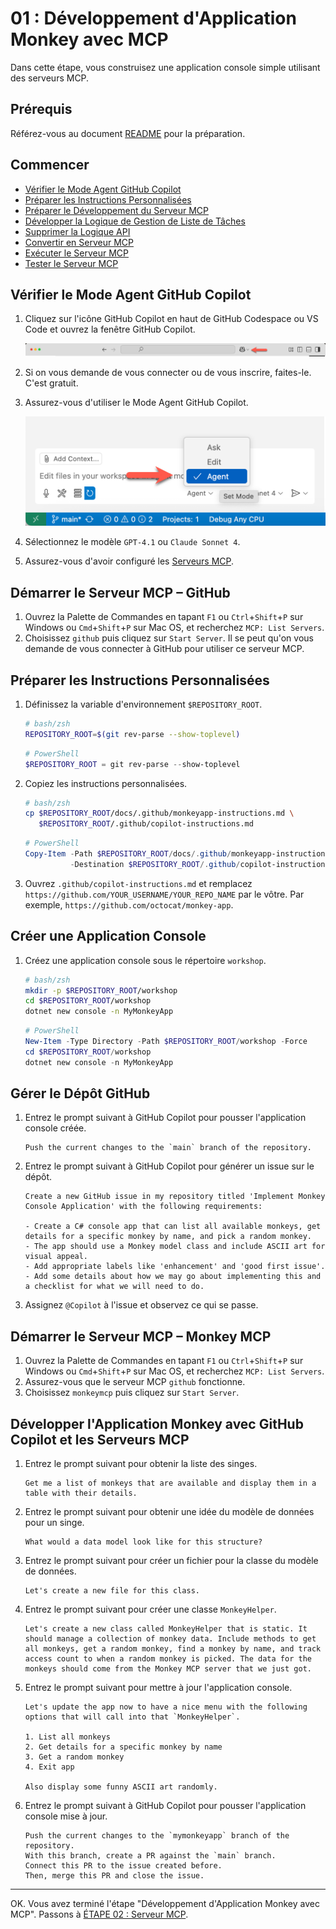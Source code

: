 # 01 : Développement d'Application Monkey avec MCP

Dans cette étape, vous construisez une application console simple utilisant des serveurs MCP.

## Prérequis

Référez-vous au document [README](../README.md#prérequis) pour la préparation.

## Commencer

- [Vérifier le Mode Agent GitHub Copilot](#vérifier-le-mode-agent-github-copilot)
- [Préparer les Instructions Personnalisées](#préparer-les-instructions-personnalisées)
- [Préparer le Développement du Serveur MCP](#préparer-le-développement-du-serveur-mcp)
- [Développer la Logique de Gestion de Liste de Tâches](#développer-la-logique-de-gestion-de-liste-de-tâches)
- [Supprimer la Logique API](#supprimer-la-logique-api)
- [Convertir en Serveur MCP](#convertir-en-serveur-mcp)
- [Exécuter le Serveur MCP](#exécuter-le-serveur-mcp)
- [Tester le Serveur MCP](#tester-le-serveur-mcp)

## Vérifier le Mode Agent GitHub Copilot

1. Cliquez sur l'icône GitHub Copilot en haut de GitHub Codespace ou VS Code et ouvrez la fenêtre GitHub Copilot.

   ![Ouvrir GitHub Copilot Chat](./images/setup-01.png)

1. Si on vous demande de vous connecter ou de vous inscrire, faites-le. C'est gratuit.
1. Assurez-vous d'utiliser le Mode Agent GitHub Copilot.

   ![Mode Agent GitHub Copilot](./images/setup-02.png)

1. Sélectionnez le modèle `GPT-4.1` ou `Claude Sonnet 4`.
1. Assurez-vous d'avoir configuré les [Serveurs MCP](./00-setup.md#configurer-les-serveurs-mcp).

## Démarrer le Serveur MCP &ndash; GitHub

1. Ouvrez la Palette de Commandes en tapant `F1` ou `Ctrl`+`Shift`+`P` sur Windows ou `Cmd`+`Shift`+`P` sur Mac OS, et recherchez `MCP: List Servers`.
1. Choisissez `github` puis cliquez sur `Start Server`. Il se peut qu'on vous demande de vous connecter à GitHub pour utiliser ce serveur MCP.

## Préparer les Instructions Personnalisées

1. Définissez la variable d'environnement `$REPOSITORY_ROOT`.

   ```bash
   # bash/zsh
   REPOSITORY_ROOT=$(git rev-parse --show-toplevel)
   ```

   ```powershell
   # PowerShell
   $REPOSITORY_ROOT = git rev-parse --show-toplevel
   ```

1. Copiez les instructions personnalisées.

    ```bash
    # bash/zsh
    cp $REPOSITORY_ROOT/docs/.github/monkeyapp-instructions.md \
       $REPOSITORY_ROOT/.github/copilot-instructions.md
    ```

    ```powershell
    # PowerShell
    Copy-Item -Path $REPOSITORY_ROOT/docs/.github/monkeyapp-instructions.md `
              -Destination $REPOSITORY_ROOT/.github/copilot-instructions.md -Force
    ```

1. Ouvrez `.github/copilot-instructions.md` et remplacez `https://github.com/YOUR_USERNAME/YOUR_REPO_NAME` par le vôtre. Par exemple, `https://github.com/octocat/monkey-app`.

## Créer une Application Console

1. Créez une application console sous le répertoire `workshop`.

    ```bash
    # bash/zsh
    mkdir -p $REPOSITORY_ROOT/workshop
    cd $REPOSITORY_ROOT/workshop
    dotnet new console -n MyMonkeyApp
    ```

    ```powershell
    # PowerShell
    New-Item -Type Directory -Path $REPOSITORY_ROOT/workshop -Force
    cd $REPOSITORY_ROOT/workshop
    dotnet new console -n MyMonkeyApp
    ```

## Gérer le Dépôt GitHub

1. Entrez le prompt suivant à GitHub Copilot pour pousser l'application console créée.

    ```text
    Push the current changes to the `main` branch of the repository.
    ```

1. Entrez le prompt suivant à GitHub Copilot pour générer un issue sur le dépôt.

    ```text
    Create a new GitHub issue in my repository titled 'Implement Monkey Console Application' with the following requirements:
    
    - Create a C# console app that can list all available monkeys, get details for a specific monkey by name, and pick a random monkey.
    - The app should use a Monkey model class and include ASCII art for visual appeal.
    - Add appropriate labels like 'enhancement' and 'good first issue'.
    - Add some details about how we may go about implementing this and a checklist for what we will need to do.
    ```

1. Assignez `@Copilot` à l'issue et observez ce qui se passe.

## Démarrer le Serveur MCP &ndash; Monkey MCP

1. Ouvrez la Palette de Commandes en tapant `F1` ou `Ctrl`+`Shift`+`P` sur Windows ou `Cmd`+`Shift`+`P` sur Mac OS, et recherchez `MCP: List Servers`.
1. Assurez-vous que le serveur MCP `github` fonctionne.
1. Choisissez `monkeymcp` puis cliquez sur `Start Server`.

## Développer l'Application Monkey avec GitHub Copilot et les Serveurs MCP

1. Entrez le prompt suivant pour obtenir la liste des singes.

    ```text
    Get me a list of monkeys that are available and display them in a table with their details.
    ```

1. Entrez le prompt suivant pour obtenir une idée du modèle de données pour un singe.

    ```text
    What would a data model look like for this structure?
    ```

1. Entrez le prompt suivant pour créer un fichier pour la classe du modèle de données.

    ```text
    Let's create a new file for this class.
    ```

1. Entrez le prompt suivant pour créer une classe `MonkeyHelper`.

    ```text
    Let's create a new class called MonkeyHelper that is static. It should manage a collection of monkey data. Include methods to get all monkeys, get a random monkey, find a monkey by name, and track access count to when a random monkey is picked. The data for the monkeys should come from the Monkey MCP server that we just got.
    ```

1. Entrez le prompt suivant pour mettre à jour l'application console.

    ```text
    Let's update the app now to have a nice menu with the following options that will call into that `MonkeyHelper`.
    
    1. List all monkeys
    2. Get details for a specific monkey by name
    3. Get a random monkey
    4. Exit app

    Also display some funny ASCII art randomly.
    ```

1. Entrez le prompt suivant à GitHub Copilot pour pousser l'application console mise à jour.

    ```text
    Push the current changes to the `mymonkeyapp` branch of the repository.
    With this branch, create a PR against the `main` branch.
    Connect this PR to the issue created before.
    Then, merge this PR and close the issue.
    ```

---

OK. Vous avez terminé l'étape "Développement d'Application Monkey avec MCP". Passons à [ÉTAPE 02 : Serveur MCP](./02-mcp-server.md).